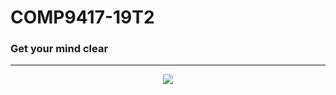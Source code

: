 # COMP9417-19T2

### Get your mind clear

*************

<div align=center><img src="https://github.com/US579/COMP9417-19T2/blob/master/comp9417final.png"/></div>
